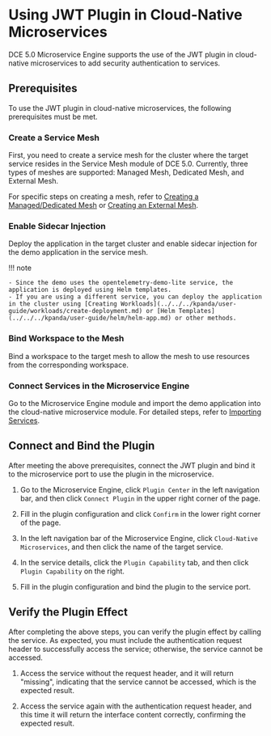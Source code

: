 # Using JWT Plugin in Cloud-Native Microservices

DCE 5.0 Microservice Engine supports the use of the JWT plugin in cloud-native microservices to add security authentication to services.

## Prerequisites

To use the JWT plugin in cloud-native microservices, the following prerequisites must be met.

### Create a Service Mesh

First, you need to create a service mesh for the cluster where the target service resides in the Service Mesh module of DCE 5.0.
Currently, three types of meshes are supported: Managed Mesh, Dedicated Mesh, and External Mesh.

For specific steps on creating a mesh, refer to [Creating a Managed/Dedicated Mesh](../../../mspider/user-guide/service-mesh/README.md) or [Creating an External Mesh](../../../mspider/user-guide/service-mesh/external-mesh.md).



### Enable Sidecar Injection

Deploy the application in the target cluster and enable sidecar injection for the demo application in the service mesh.



!!! note

    - Since the demo uses the opentelemetry-demo-lite service, the application is deployed using Helm templates.
    - If you are using a different service, you can deploy the application in the cluster using [Creating Workloads](../../../kpanda/user-guide/workloads/create-deployment.md) or [Helm Templates](../../../kpanda/user-guide/helm/helm-app.md) or other methods.

### Bind Workspace to the Mesh

Bind a workspace to the target mesh to allow the mesh to use resources from the corresponding workspace.



### Connect Services in the Microservice Engine

Go to the Microservice Engine module and import the demo application into the cloud-native microservice module. For detailed steps, refer to [Importing Services](../../cloud-ms/index.md).



## Connect and Bind the Plugin

After meeting the above prerequisites, connect the JWT plugin and bind it to the microservice port to use the plugin in the microservice.

1. Go to the Microservice Engine, click `Plugin Center` in the left navigation bar, and then click `Connect Plugin` in the upper right corner of the page.



2. Fill in the plugin configuration and click `Confirm` in the lower right corner of the page.



3. In the left navigation bar of the Microservice Engine, click `Cloud-Native Microservices`, and then click the name of the target service.



4. In the service details, click the `Plugin Capability` tab, and then click `Plugin Capability` on the right.



5. Fill in the plugin configuration and bind the plugin to the service port.



## Verify the Plugin Effect

After completing the above steps, you can verify the plugin effect by calling the service. As expected, you must include the authentication request header to successfully access the service; otherwise, the service cannot be accessed.

1. Access the service without the request header, and it will return "missing", indicating that the service cannot be accessed, which is the expected result.



2. Access the service again with the authentication request header, and this time it will return the interface content correctly, confirming the expected result.

